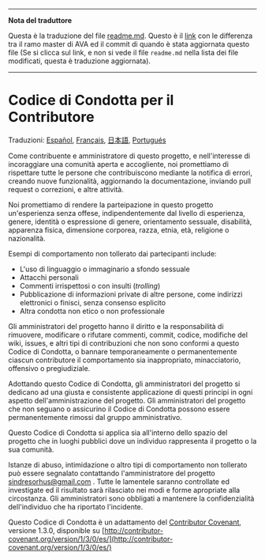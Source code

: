 ___
**Nota del traduttore**

Questa è la traduzione del file [readme.md](https://github.com/sindresorhus/ava/blob/master/readme.md). Questo è il [link](https://github.com/sindresorhus/ava/compare/8d47119458e83d3899683ad3ea3a4c1c01b7dd49...master#diff-8d47119458e83d3899683ad3ea3a4c1c01b7dd49) con le differenza tra il ramo master di AVA ed il commit di quando è stata aggiornata questo file (Se si clicca sul link, e non si vede il file `readme.md` nella lista dei file modificati, questa è traduzione aggiornata).
___
# Codice di Condotta per il Contributore

Traduzioni: [Español](https://github.com/sindresorhus/ava-docs/blob/master/es_ES/code-of-conduct.md), [Français](https://github.com/sindresorhus/ava-docs/blob/master/fr_FR/code-of-conduct.md), [日本語](https://github.com/sindresorhus/ava-docs/blob/master/ja_JP/code-of-conduct.md), [Portugués](https://github.com/sindresorhus/ava-docs/blob/master/pt_BR/code-of-conduct.md)

Come contribuente e amministratore di questo progetto, e nell'interesse di incoraggiare una comunità aperta e accogliente, noi promettiamo di rispettare tutte le persone che contribuiscono mediante la notifica di errori, creando nuove funzionalità, aggiornando la documentazione, inviando pull request o correzioni, e altre attività.

Noi promettiamo di rendere la parteipazione in questo progetto un'esperienza senza offese, indipendentemente dal livello di esperienza, genere, identità o espressione di genere, orientamento sessuale, disabilità, apparenza fisica, dimensione corporea, razza, etnia, età, religione o nazionalità.

Esempi di comportamento non tollerato dai partecipanti include:

* L'uso di linguaggio o immaginario a sfondo sessuale
* Attacchi personali
* Commenti irrispettosi o con insulti (*trolling*)
* Pubblicazione di informazioni private di altre persone, come indirizzi elettronici o finisci, senza consenso esplicito
* Altra condotta non etico o non professionale

Gli amministratori del progetto hanno il diritto e la responsabilità di rimuovere, modificare o rifutare commenti, commit, codice, modifiche del wiki, issues, e altri tipi di contribuzioni che non sono conformi a questo Codice di Condotta, o bannare temporaneamente o permanentemente ciascun contributore il comportamento sia inappropriato, minacciatorio, offensivo o pregiudiziale.

Adottando questo Codice di Condotta, gli amministratori del progetto si dedicano ad una giusta e consistente applicazione di questi principi in ogni aspetto dell'amministrazione del progetto. Gli amministratori del progetto che non seguano o assicurino il Codice di Condotta possono essere permanentemente rimossi dal gruppo amministrativo.

Questo Codice di Condotta si applica sia all'interno dello spazio del progetto che in luoghi pubblici dove un individuo rappresenta il progetto o la sua comunità.

Istanze di abuso, intimidazione o altro tipi di comportamento non tollerato può essere segnalato contattando l'amministratore del progetto [sindresorhus@gmail.com](mailto:sindresorhus@gmail.com) . Tutte le lamentele saranno controllate ed investigate ed il risultato sarà rilasciato nei modi e forme apropriate alla circostanza. Gli amministratori sono obbligati a mantenere la confidenzialità dell'individuo che ha riportato l'incidente.

Questo Codice di Condotta è un adattamento del [Contributor Covenant](http://contributor-covenant.org), versione 1.3.0, disponible su [http://contributor-covenant.org/version/1/3/0/es/](http://contributor-covenant.org/version/1/3/0/es/)

